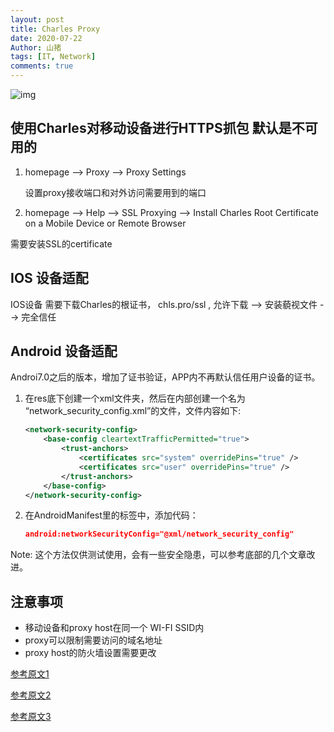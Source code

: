 ```yaml
---
layout: post
title: Charles Proxy
date: 2020-07-22
Author: 山猪
tags: [IT, Network]
comments: true
---
```

![img](https://rileymacdonald.ca/wp-content/uploads/2013/12/charles.png)

<!-- more -->

## 使用Charles对移动设备进行HTTPS抓包 默认是不可用的

1. homepage --> Proxy --> Proxy Settings

    设置proxy接收端口和对外访问需要用到的端口

2. homepage --> Help --> SSL Proxying --> Install Charles Root Certificate on a Mobile Device or Remote Browser

需要安装SSL的certificate

## IOS 设备适配
IOS设备 需要下载Charles的根证书， chls.pro/ssl , 允许下载 --> 安装藐视文件 --> 完全信任

## Android 设备适配
Androi7.0之后的版本，增加了证书验证，APP内不再默认信任用户设备的证书。

1. 在res底下创建一个xml文件夹，然后在内部创建一个名为 “network_security_config.xml”的文件，文件内容如下:

    ```xml
    <network-security-config>
        <base-config cleartextTrafficPermitted="true">
            <trust-anchors>
                <certificates src="system" overridePins="true" />
                <certificates src="user" overridePins="true" />
            </trust-anchors>
        </base-config>
    </network-security-config>
    ```

2. 在AndroidManifest里的<application>标签中，添加代码：

    ```json
    android:networkSecurityConfig="@xml/network_security_config"
    ```
Note: 这个方法仅供测试使用，会有一些安全隐患，可以参考底部的几个文章改进。

## 注意事项

- 移动设备和proxy host在同一个 WI-FI SSID内
- proxy可以限制需要访问的域名地址
- proxy host的防火墙设置需要更改

[参考原文1](https://www.cnblogs.com/xiaozi/p/9229615.html)

[参考原文2](https://www.jianshu.com/p/392362115090)

[参考原文3](https://iacn.me/2018/03/14/network-security-configuration-newer-than-android-n/)
